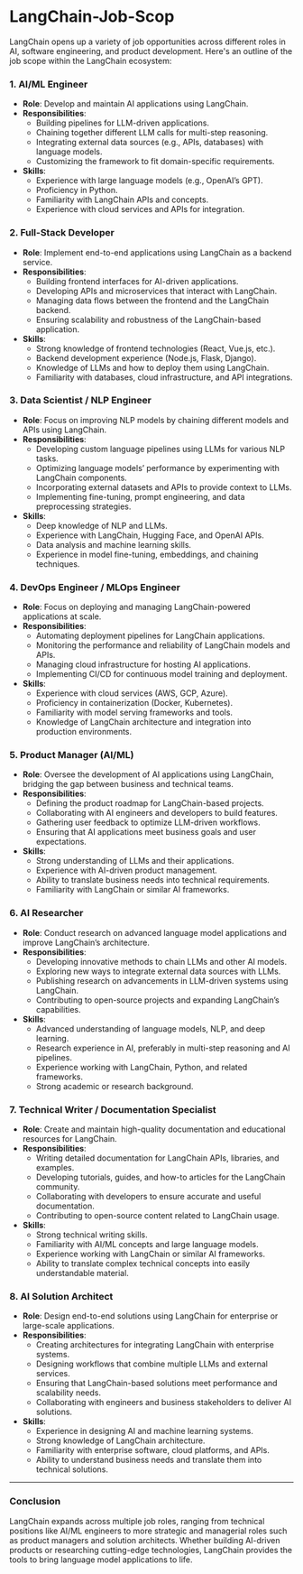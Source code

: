 # LangChain-Job-Scop

LangChain opens up a variety of job opportunities across different roles in AI, software engineering, and product development. Here's an outline of the job scope within the LangChain ecosystem:

### 1. **AI/ML Engineer**
   - **Role**: Develop and maintain AI applications using LangChain.
   - **Responsibilities**:
     - Building pipelines for LLM-driven applications.
     - Chaining together different LLM calls for multi-step reasoning.
     - Integrating external data sources (e.g., APIs, databases) with language models.
     - Customizing the framework to fit domain-specific requirements.
   - **Skills**:
     - Experience with large language models (e.g., OpenAI’s GPT).
     - Proficiency in Python.
     - Familiarity with LangChain APIs and concepts.
     - Experience with cloud services and APIs for integration.

### 2. **Full-Stack Developer**
   - **Role**: Implement end-to-end applications using LangChain as a backend service.
   - **Responsibilities**:
     - Building frontend interfaces for AI-driven applications.
     - Developing APIs and microservices that interact with LangChain.
     - Managing data flows between the frontend and the LangChain backend.
     - Ensuring scalability and robustness of the LangChain-based application.
   - **Skills**:
     - Strong knowledge of frontend technologies (React, Vue.js, etc.).
     - Backend development experience (Node.js, Flask, Django).
     - Knowledge of LLMs and how to deploy them using LangChain.
     - Familiarity with databases, cloud infrastructure, and API integrations.

### 3. **Data Scientist / NLP Engineer**
   - **Role**: Focus on improving NLP models by chaining different models and APIs using LangChain.
   - **Responsibilities**:
     - Developing custom language pipelines using LLMs for various NLP tasks.
     - Optimizing language models’ performance by experimenting with LangChain components.
     - Incorporating external datasets and APIs to provide context to LLMs.
     - Implementing fine-tuning, prompt engineering, and data preprocessing strategies.
   - **Skills**:
     - Deep knowledge of NLP and LLMs.
     - Experience with LangChain, Hugging Face, and OpenAI APIs.
     - Data analysis and machine learning skills.
     - Experience in model fine-tuning, embeddings, and chaining techniques.

### 4. **DevOps Engineer / MLOps Engineer**
   - **Role**: Focus on deploying and managing LangChain-powered applications at scale.
   - **Responsibilities**:
     - Automating deployment pipelines for LangChain applications.
     - Monitoring the performance and reliability of LangChain models and APIs.
     - Managing cloud infrastructure for hosting AI applications.
     - Implementing CI/CD for continuous model training and deployment.
   - **Skills**:
     - Experience with cloud services (AWS, GCP, Azure).
     - Proficiency in containerization (Docker, Kubernetes).
     - Familiarity with model serving frameworks and tools.
     - Knowledge of LangChain architecture and integration into production environments.

### 5. **Product Manager (AI/ML)**
   - **Role**: Oversee the development of AI applications using LangChain, bridging the gap between business and technical teams.
   - **Responsibilities**:
     - Defining the product roadmap for LangChain-based projects.
     - Collaborating with AI engineers and developers to build features.
     - Gathering user feedback to optimize LLM-driven workflows.
     - Ensuring that AI applications meet business goals and user expectations.
   - **Skills**:
     - Strong understanding of LLMs and their applications.
     - Experience with AI-driven product management.
     - Ability to translate business needs into technical requirements.
     - Familiarity with LangChain or similar AI frameworks.

### 6. **AI Researcher**
   - **Role**: Conduct research on advanced language model applications and improve LangChain’s architecture.
   - **Responsibilities**:
     - Developing innovative methods to chain LLMs and other AI models.
     - Exploring new ways to integrate external data sources with LLMs.
     - Publishing research on advancements in LLM-driven systems using LangChain.
     - Contributing to open-source projects and expanding LangChain’s capabilities.
   - **Skills**:
     - Advanced understanding of language models, NLP, and deep learning.
     - Research experience in AI, preferably in multi-step reasoning and AI pipelines.
     - Experience working with LangChain, Python, and related frameworks.
     - Strong academic or research background.

### 7. **Technical Writer / Documentation Specialist**
   - **Role**: Create and maintain high-quality documentation and educational resources for LangChain.
   - **Responsibilities**:
     - Writing detailed documentation for LangChain APIs, libraries, and examples.
     - Developing tutorials, guides, and how-to articles for the LangChain community.
     - Collaborating with developers to ensure accurate and useful documentation.
     - Contributing to open-source content related to LangChain usage.
   - **Skills**:
     - Strong technical writing skills.
     - Familiarity with AI/ML concepts and large language models.
     - Experience working with LangChain or similar AI frameworks.
     - Ability to translate complex technical concepts into easily understandable material.

### 8. **AI Solution Architect**
   - **Role**: Design end-to-end solutions using LangChain for enterprise or large-scale applications.
   - **Responsibilities**:
     - Creating architectures for integrating LangChain with enterprise systems.
     - Designing workflows that combine multiple LLMs and external services.
     - Ensuring that LangChain-based solutions meet performance and scalability needs.
     - Collaborating with engineers and business stakeholders to deliver AI solutions.
   - **Skills**:
     - Experience in designing AI and machine learning systems.
     - Strong knowledge of LangChain architecture.
     - Familiarity with enterprise software, cloud platforms, and APIs.
     - Ability to understand business needs and translate them into technical solutions.

---

### Conclusion

LangChain expands across multiple job roles, ranging from technical positions like AI/ML engineers to more strategic and managerial roles such as product managers and solution architects. Whether building AI-driven products or researching cutting-edge technologies, LangChain provides the tools to bring language model applications to life.
